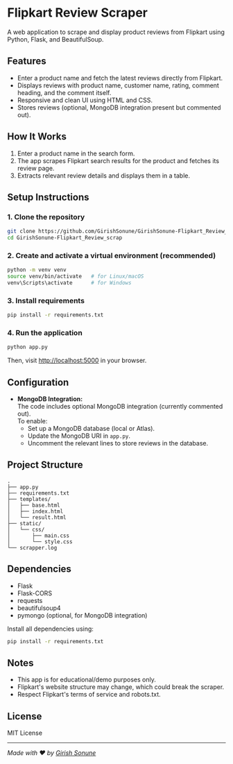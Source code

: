 # Flipkart Review Scraper

A web application to scrape and display product reviews from Flipkart using Python, Flask, and BeautifulSoup.

## Features

- Enter a product name and fetch the latest reviews directly from Flipkart.
- Displays reviews with product name, customer name, rating, comment heading, and the comment itself.
- Responsive and clean UI using HTML and CSS.
- Stores reviews (optional, MongoDB integration present but commented out).

## How It Works

1. Enter a product name in the search form.
2. The app scrapes Flipkart search results for the product and fetches its review page.
3. Extracts relevant review details and displays them in a table.


## Setup Instructions

### 1. Clone the repository

```bash
git clone https://github.com/GirishSonune/GirishSonune-Flipkart_Review_scrap.git
cd GirishSonune-Flipkart_Review_scrap
```

### 2. Create and activate a virtual environment (recommended)

```bash
python -m venv venv
source venv/bin/activate   # for Linux/macOS
venv\Scripts\activate      # for Windows
```

### 3. Install requirements

```bash
pip install -r requirements.txt
```

### 4. Run the application

```bash
python app.py
```

Then, visit [http://localhost:5000](http://localhost:5000) in your browser.

## Configuration

- **MongoDB Integration:**  
  The code includes optional MongoDB integration (currently commented out).  
  To enable:
  - Set up a MongoDB database (local or Atlas).
  - Update the MongoDB URI in `app.py`.
  - Uncomment the relevant lines to store reviews in the database.

## Project Structure

```
.
├── app.py
├── requirements.txt
├── templates/
│   ├── base.html
│   ├── index.html
│   └── result.html
├── static/
│   └── css/
│       ├── main.css
│       └── style.css
└── scrapper.log
```

## Dependencies

- Flask
- Flask-CORS
- requests
- beautifulsoup4
- pymongo (optional, for MongoDB integration)

Install all dependencies using:

```bash
pip install -r requirements.txt
```

## Notes

- This app is for educational/demo purposes only.  
- Flipkart's website structure may change, which could break the scraper.  
- Respect Flipkart's terms of service and robots.txt.

## License

MIT License

---

*Made with ❤️ by [Girish Sonune](https://github.com/GirishSonune)*
